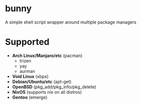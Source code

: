 # bunny
A simple shell script wrapper around multiple package managers

# Supported
-  **Arch Linux/Manjaro/etc** (pacman)
    - trizen
    - yay
    - aurman
- **Void Linux** (xbps)
- **Debian/Ubuntu/etc** (apt-get)
- **OpenBSD** (pkg_add/pkg_info/pkg_delete)
- **NixOS** (supports nix on all distros)
- **Gentoo** (emerge)
